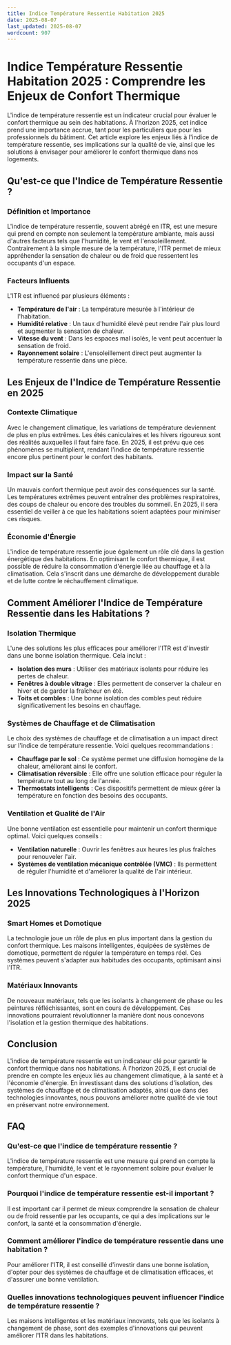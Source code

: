 ```yaml
---
title: Indice Température Ressentie Habitation 2025
date: 2025-08-07
last_updated: 2025-08-07
wordcount: 907
---
```


# Indice Température Ressentie Habitation 2025 : Comprendre les Enjeux de Confort Thermique

L'indice de température ressentie est un indicateur crucial pour évaluer le confort thermique au sein des habitations. À l'horizon 2025, cet indice prend une importance accrue, tant pour les particuliers que pour les professionnels du bâtiment. Cet article explore les enjeux liés à l'indice de température ressentie, ses implications sur la qualité de vie, ainsi que les solutions à envisager pour améliorer le confort thermique dans nos logements.

## Qu'est-ce que l'Indice de Température Ressentie ?

### Définition et Importance

L'indice de température ressentie, souvent abrégé en ITR, est une mesure qui prend en compte non seulement la température ambiante, mais aussi d'autres facteurs tels que l'humidité, le vent et l'ensoleillement. Contrairement à la simple mesure de la température, l'ITR permet de mieux appréhender la sensation de chaleur ou de froid que ressentent les occupants d'un espace.

### Facteurs Influents

L'ITR est influencé par plusieurs éléments :

- **Température de l'air** : La température mesurée à l'intérieur de l'habitation.
- **Humidité relative** : Un taux d'humidité élevé peut rendre l'air plus lourd et augmenter la sensation de chaleur.
- **Vitesse du vent** : Dans les espaces mal isolés, le vent peut accentuer la sensation de froid.
- **Rayonnement solaire** : L'ensoleillement direct peut augmenter la température ressentie dans une pièce.

## Les Enjeux de l'Indice de Température Ressentie en 2025

### Contexte Climatique

Avec le changement climatique, les variations de température deviennent de plus en plus extrêmes. Les étés caniculaires et les hivers rigoureux sont des réalités auxquelles il faut faire face. En 2025, il est prévu que ces phénomènes se multiplient, rendant l'indice de température ressentie encore plus pertinent pour le confort des habitants.

### Impact sur la Santé

Un mauvais confort thermique peut avoir des conséquences sur la santé. Les températures extrêmes peuvent entraîner des problèmes respiratoires, des coups de chaleur ou encore des troubles du sommeil. En 2025, il sera essentiel de veiller à ce que les habitations soient adaptées pour minimiser ces risques.

### Économie d'Énergie

L'indice de température ressentie joue également un rôle clé dans la gestion énergétique des habitations. En optimisant le confort thermique, il est possible de réduire la consommation d'énergie liée au chauffage et à la climatisation. Cela s'inscrit dans une démarche de développement durable et de lutte contre le réchauffement climatique.

## Comment Améliorer l'Indice de Température Ressentie dans les Habitations ?

### Isolation Thermique

L'une des solutions les plus efficaces pour améliorer l'ITR est d'investir dans une bonne isolation thermique. Cela inclut :

- **Isolation des murs** : Utiliser des matériaux isolants pour réduire les pertes de chaleur.
- **Fenêtres à double vitrage** : Elles permettent de conserver la chaleur en hiver et de garder la fraîcheur en été.
- **Toits et combles** : Une bonne isolation des combles peut réduire significativement les besoins en chauffage.

### Systèmes de Chauffage et de Climatisation

Le choix des systèmes de chauffage et de climatisation a un impact direct sur l'indice de température ressentie. Voici quelques recommandations :

- **Chauffage par le sol** : Ce système permet une diffusion homogène de la chaleur, améliorant ainsi le confort.
- **Climatisation réversible** : Elle offre une solution efficace pour réguler la température tout au long de l'année.
- **Thermostats intelligents** : Ces dispositifs permettent de mieux gérer la température en fonction des besoins des occupants.

### Ventilation et Qualité de l'Air

Une bonne ventilation est essentielle pour maintenir un confort thermique optimal. Voici quelques conseils :

- **Ventilation naturelle** : Ouvrir les fenêtres aux heures les plus fraîches pour renouveler l'air.
- **Systèmes de ventilation mécanique contrôlée (VMC)** : Ils permettent de réguler l'humidité et d'améliorer la qualité de l'air intérieur.

## Les Innovations Technologiques à l'Horizon 2025

### Smart Homes et Domotique

La technologie joue un rôle de plus en plus important dans la gestion du confort thermique. Les maisons intelligentes, équipées de systèmes de domotique, permettent de réguler la température en temps réel. Ces systèmes peuvent s'adapter aux habitudes des occupants, optimisant ainsi l'ITR.

### Matériaux Innovants

De nouveaux matériaux, tels que les isolants à changement de phase ou les peintures réfléchissantes, sont en cours de développement. Ces innovations pourraient révolutionner la manière dont nous concevons l'isolation et la gestion thermique des habitations.

## Conclusion

L'indice de température ressentie est un indicateur clé pour garantir le confort thermique dans nos habitations. À l'horizon 2025, il est crucial de prendre en compte les enjeux liés au changement climatique, à la santé et à l'économie d'énergie. En investissant dans des solutions d'isolation, des systèmes de chauffage et de climatisation adaptés, ainsi que dans des technologies innovantes, nous pouvons améliorer notre qualité de vie tout en préservant notre environnement.

## FAQ

### Qu'est-ce que l'indice de température ressentie ?

L'indice de température ressentie est une mesure qui prend en compte la température, l'humidité, le vent et le rayonnement solaire pour évaluer le confort thermique d'un espace.

### Pourquoi l'indice de température ressentie est-il important ?

Il est important car il permet de mieux comprendre la sensation de chaleur ou de froid ressentie par les occupants, ce qui a des implications sur le confort, la santé et la consommation d'énergie.

### Comment améliorer l'indice de température ressentie dans une habitation ?

Pour améliorer l'ITR, il est conseillé d'investir dans une bonne isolation, d'opter pour des systèmes de chauffage et de climatisation efficaces, et d'assurer une bonne ventilation.

### Quelles innovations technologiques peuvent influencer l'indice de température ressentie ?

Les maisons intelligentes et les matériaux innovants, tels que les isolants à changement de phase, sont des exemples d'innovations qui peuvent améliorer l'ITR dans les habitations.